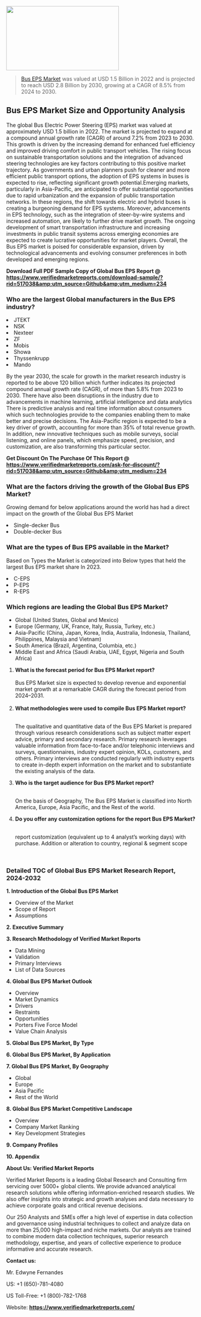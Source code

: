 <img src="https://ffe5etoiles.com/wp-content/uploads/2024/12/MST1-300x171.png" alt="" width="300" height="171" class="alignnone size-medium wp-image-20088" /><blockquote><p><p><a href="https://www.verifiedmarketreports.com/download-sample/?rid=517038&utm_source=Github&utm_medium=234" target="_blank">Bus EPS Market</a> was valued at USD 1.5 Billion in 2022 and is projected to reach USD 2.8 Billion by 2030, growing at a CAGR of 8.5% from 2024 to 2030.</p></blockquote><p><h2>Bus EPS Market Size and Opportunity Analysis</h2>The global Bus Electric Power Steering (EPS) market was valued at approximately USD 1.5 billion in 2022. The market is projected to expand at a compound annual growth rate (CAGR) of around 7.2% from 2023 to 2030. This growth is driven by the increasing demand for enhanced fuel efficiency and improved driving comfort in public transport vehicles. The rising focus on sustainable transportation solutions and the integration of advanced steering technologies are key factors contributing to this positive market trajectory. As governments and urban planners push for cleaner and more efficient public transport options, the adoption of EPS systems in buses is expected to rise, reflecting significant growth potential.Emerging markets, particularly in Asia-Pacific, are anticipated to offer substantial opportunities due to rapid urbanization and the expansion of public transportation networks. In these regions, the shift towards electric and hybrid buses is creating a burgeoning demand for EPS systems. Moreover, advancements in EPS technology, such as the integration of steer-by-wire systems and increased automation, are likely to further drive market growth. The ongoing development of smart transportation infrastructure and increasing investments in public transit systems across emerging economies are expected to create lucrative opportunities for market players. Overall, the Bus EPS market is poised for considerable expansion, driven by technological advancements and evolving consumer preferences in both developed and emerging regions.</p><p class=""><strong>Download Full PDF Sample Copy of Global Bus EPS Report @ <a href="https://www.verifiedmarketreports.com/download-sample/?rid=517038&amp;utm_source=Github&amp;utm_medium=234" target="_blank">https://www.verifiedmarketreports.com/download-sample/?rid=517038&amp;utm_source=Github&amp;utm_medium=234</a></strong></p><h3 id="" class="">Who are the largest Global manufacturers in the Bus EPS industry?</h3><p><li>JTEKT</li><li> NSK</li><li> Nexteer</li><li> ZF</li><li> Mobis</li><li> Showa</li><li> Thyssenkrupp</li><li> Mando</li></p><div class=""><div class="" dir="" data-message-author-role="" data-message-id="" data-message-model-slug=""><div class=""><div class=""><div class=""><div class="" dir="" data-message-author-role="" data-message-id="" data-message-model-slug=""><div class=""><div class=""><p>By the year 2030, the scale for growth in the market research industry is reported to be above 120 billion which further indicates its projected compound annual growth rate (CAGR), of more than 5.8% from 2023 to 2030. There have also been disruptions in the industry due to advancements in machine learning, artificial intelligence and data analytics There is predictive analysis and real time information about consumers which such technologies provide to the companies enabling them to make better and precise decisions. The Asia-Pacific region is expected to be a key driver of growth, accounting for more than 35% of total revenue growth. In addition, new innovative techniques such as mobile surveys, social listening, and online panels, which emphasize speed, precision, and customization, are also transforming this particular sector.</p><p><strong>Get Discount On The Purchase Of This Report @&nbsp; <a href="https://www.verifiedmarketreports.com/ask-for-discount/?rid=517038&amp;utm_source=Github&amp;utm_medium=234" target="_blank">https://www.verifiedmarketreports.com/ask-for-discount/?rid=517038&amp;utm_source=Github&amp;utm_medium=234</a></strong></p></div></div></div></div></div></div></div></div><h3 id="" class="">What are the factors driving the growth of the Global Bus EPS Market?</h3><p id="" class="">Growing demand for below applications around the world has had a direct impact on the growth of the Global Bus EPS Market</p><p id="" class=""><li>Single-decker Bus</li><li> Double-decker Bus</li></p><h3 id="" class="">What are the types of Bus EPS available in the Market?</h3><p id="" class="">Based on Types the Market is categorized into Below types that held the largest Bus EPS market share In 2023.</p><p id="" class=""><li>C-EPS</li><li> P-EPS</li><li> R-EPS</li></p><h3 id="" class="">Which regions are leading the Global Bus EPS Market?</h3><ul><li>Global (United States, Global and Mexico)</li><li>Europe (Germany, UK, France, Italy, Russia, Turkey, etc.)</li><li>Asia-Pacific (China, Japan, Korea, India, Australia, Indonesia, Thailand, Philippines, Malaysia and Vietnam)</li><li>South America (Brazil, Argentina, Columbia, etc.)</li><li>Middle East and Africa (Saudi Arabia, UAE, Egypt, Nigeria and South Africa)</li></ul><p><ol><li><strong>What is the forecast period for Bus EPS Market report?<br /></strong><br /><span data-sheets-root="1" data-sheets-value="{&quot;1&quot;:2,&quot;2&quot;:&quot;XXXX size is expected to develop revenue and exponential market growth at a remarkable CAGR during the forecast period from 2024&ndash;2030.&quot;}" data-sheets-userformat="{&quot;2&quot;:12674,&quot;4&quot;:{&quot;1&quot;:2,&quot;2&quot;:16776960},&quot;10&quot;:2,&quot;11&quot;:0,&quot;15&quot;:&quot;Arial&quot;,&quot;16&quot;:12}">Bus EPS Market size is expected to develop revenue and exponential market growth at a remarkable CAGR during the forecast period from 2024&ndash;2031.</span><br /><br /></li><li><strong>What methodologies were used to compile Bus EPS Market report?<br /><br /></strong><p>The qualitative and quantitative data of the&nbsp;Bus EPS Market is prepared through various research considerations such as subject matter expert advice, primary and secondary research. Primary research leverages valuable information from face-to-face and/or telephonic interviews and surveys, questionnaires, industry expert opinion, KOLs, customers, and others. Primary interviews are conducted regularly with industry experts to create in-depth expert information on the market and to substantiate the existing analysis of the data.&nbsp;</p></li><li><strong>Who is the target audience for Bus EPS Market report?<br /><br /></strong><p>On the basis of Geography, The&nbsp;Bus EPS Market is classified into North America, Europe, Asia Pacific, and the Rest of the world.</p></li><li><strong>Do you offer any customization options for the report Bus EPS Market?<br /><br /></strong><p>report customization (equivalent up to 4 analyst&rsquo;s working days) with purchase. Addition or alteration to country, regional &amp; segment scope</p><p>&nbsp;</p></li></ol></p><h3 id="" class="">Detailed TOC of Global Bus EPS Market Research Report, 2024-2032</h3><p id="" class=""><strong>1. Introduction of the Global Bus EPS Market</strong></p><ul><li>Overview of the Market</li><li>Scope of Report</li><li>Assumptions</li></ul><p id="" class=""><strong>2. Executive Summary</strong></p><p id="" class=""><strong>3. Research Methodology of&nbsp;Verified Market Reports</strong></p><ul><li>Data Mining</li><li>Validation</li><li>Primary Interviews</li><li>List of Data Sources</li></ul><p id="" class=""><strong>4. Global Bus EPS Market Outlook</strong></p><ul><li>Overview</li><li>Market Dynamics</li><li>Drivers</li><li>Restraints</li><li>Opportunities</li><li>Porters Five Force Model</li><li>Value Chain Analysis</li></ul><p id="" class=""><strong>5. Global Bus EPS Market, By&nbsp;Type</strong></p><p id="" class=""><strong>6. Global Bus EPS Market, By Application</strong></p><p id="" class=""><strong>7. Global Bus EPS Market, By Geography</strong></p><ul><li>Global</li><li>Europe</li><li>Asia Pacific</li><li>Rest of the World</li></ul><p id="" class=""><strong>8. Global Bus EPS Market Competitive Landscape</strong></p><ul><li>Overview</li><li>Company Market Ranking</li><li>Key Development Strategies</li></ul><p id="" class=""><strong>9. Company Profiles</strong></p><p id="" class=""><strong>10. Appendix</strong></p><p id="" class=""><strong>About Us: Verified Market Reports</strong></p><p id="" class="">Verified Market Reports is a leading Global Research and Consulting firm servicing over 5000+ global clients. We provide advanced analytical research solutions while offering information-enriched research studies. We also offer insights into strategic and growth analyses and data necessary to achieve corporate goals and critical revenue decisions.</p><p id="" class="">Our 250 Analysts and SMEs offer a high level of expertise in data collection and governance using industrial techniques to collect and analyze data on more than 25,000 high-impact and niche markets. Our analysts are trained to combine modern data collection techniques, superior research methodology, expertise, and years of collective experience to produce informative and accurate research.</p><p id="" class=""><strong>Contact us:</strong></p><p id="" class="">Mr. Edwyne Fernandes</p><p id="" class="">US: +1 (650)-781-4080</p><p id="" class="">US Toll-Free: +1 (800)-782-1768</p><p id="" class="">Website: <a target="" data-test-app-aware-link=""><strong>https://www.verifiedmarketreports.com/</strong></a></p>
